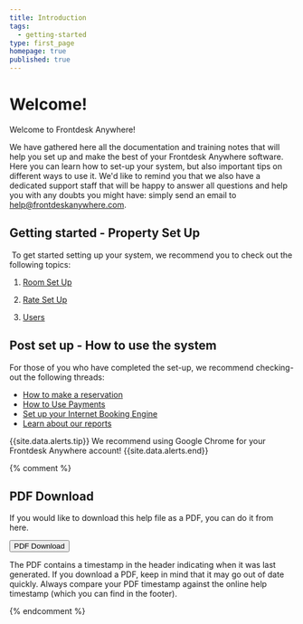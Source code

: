 ```yaml
---
title: Introduction
tags:
  - getting-started
type: first_page
homepage: true
published: true
---
```





# **Welcome!**

Welcome to Frontdesk Anywhere!  

We have gathered here all the documentation and training notes that will help you set up and make the best of your Frontdesk Anywhere software. Here you can learn how to set-up your system, but also important tips on different ways to use it. We'd like to remind you that we also have a dedicated support staff that will be happy to answer all questions and help you with any doubts you might have: simply send an email to [help@frontdeskanywhere.com](help@frontdeskanywhere.com).



## Getting started - Property Set Up
​
To get started setting up your system, we recommend you to check out the following topics:
​  

1. [Room Set Up](http://docs.frontdeskanywhere.net.s3-website-us-west-1.amazonaws.com/build/rooms_set_up.html)  

2. [Rate Set Up](http://docs.frontdeskanywhere.net.s3-website-us-west-1.amazonaws.com/build/rates_set_up.html)  

3. [Users](http://docs.frontdeskanywhere.net.s3-website-us-west-1.amazonaws.com/build/users.html)




## Post set up - How to use the system

For those of you who have completed the set-up, we recommend checking-out the following threads:

* [How to make a reservation](http://docs.frontdeskanywhere.net.s3-website-us-west-1.amazonaws.com/build/users.html)
* [How to Use Payments](http://docs.frontdeskanywhere.net.s3-website-us-west-1.amazonaws.com/build/payments.html)
* [Set up your Internet Booking Engine](http://docs.frontdeskanywhere.net.s3-website-us-west-1.amazonaws.com/build/IBE_general.html)
* [Learn about our reports](http://docs.frontdeskanywhere.net.s3-website-us-west-1.amazonaws.com/build/reports.html)



  
 {{site.data.alerts.tip}} We recommend using Google Chrome for your Frontdesk Anywhere account! {{site.data.alerts.end}}  
  
{% comment %}

## PDF Download 

If you would like to download this help file as a PDF, you can do it from here. 

<a target="_blank" class="noCrossRef" href="doc_{{site.audience}}_pdf.pdf"><button type="button" class="btn btn-default" aria-label="Left Align"><span class="glyphicon glyphicon-download-alt" aria-hidden="true"></span> PDF Download</button></a>

The PDF contains a timestamp in the header indicating when it was last generated. If you download a PDF, keep in mind that it may go out of date quickly. Always compare your PDF timestamp against the online help timestamp (which you can find in the footer).

{% endcomment %}
